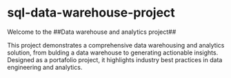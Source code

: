 # sql-data-warehouse-project
Welcome to the ##Data warehouse and analytics project##

This project demonstrates a comprehensive data warehousing and analytics solution, from bulding a data warehouse to generating actionable insights. Designed as a portafolio project, it highlights industry best practices in data engineering and analytics.
